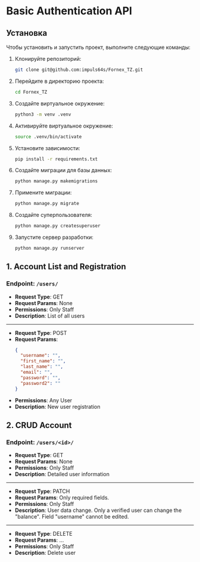 # Basic Authentication API
## Установка

Чтобы установить и запустить проект, выполните следующие команды:

1. Клонируйте репозиторий:
    ```sh
    git clone git@github.com:impuls64s/Fornex_TZ.git
    ```

2. Перейдите в директорию проекта:
    ```sh
    cd Fornex_TZ
    ```

3. Создайте виртуальное окружение:
    ```sh
    python3 -m venv .venv
    ```

4. Активируйте виртуальное окружение:
    ```sh
    source .venv/bin/activate
    ```

5. Установите зависимости:
    ```sh
    pip install -r requirements.txt
    ```

6. Создайте миграции для базы данных:
    ```sh
    python manage.py makemigrations
    ```

7. Примените миграции:
    ```sh
    python manage.py migrate
    ```

8. Создайте суперпользователя:
    ```sh
    python manage.py createsuperuser
    ```

9. Запустите сервер разработки:
    ```sh
    python manage.py runserver
    ```

## 1. Account List and Registration

### Endpoint: `/users/`

- **Request Type**: GET
- **Request Params**: None
- **Permissions**: Only Staff
- **Description**: List of all users

---

- **Request Type**: POST
- **Request Params**:
    ```json
    {
      "username": "",
      "first_name": "",
      "last_name": "",
      "email": "",
      "password": "",
      "password2": ""
    }
    ```
- **Permissions**: Any User
- **Description**: New user registration

## 2. CRUD Account

### Endpoint: `/users/<id>/`

- **Request Type**: GET
- **Request Params**: None
- **Permissions**: Only Staff
- **Description**: Detailed user information

---

- **Request Type**: PATCH
- **Request Params**: Only required fields.
- **Permissions**: Only Staff
- **Description**: User data change. Only a verified user can change the "balance". Field "username" cannot be edited.

---

- **Request Type**: DELETE
- **Request Params**: ...
- **Permissions**: Only Staff
- **Description**: Delete user
